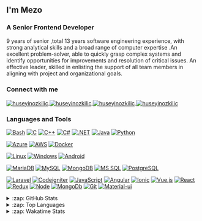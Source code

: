## I'm Mezo

### A Senior Frontend Developer

9 years of senior ,total 13 years software engineering experience, with strong analytical skills and a broad range of computer expertise .An excellent problem-solver, 
able to quickly grasp complex systems and identify opportunities for improvements and resolution of critical issues. An effective leader, 
skilled in enlisting the support of all team members in aligning with project and organizational goals.


### Connect with me

<p align="left">
    <a href="https://twitter.com/ozkilich" target="blank">
        <img align="center"
            src="https://img.shields.io/badge/-1DA1F2.svg?logoColor=white&style=for-the-badge&logo=twitter"
            alt="huseyinozkilic" />
    </a>
    <a href="https://linkedin.com/in/huseyinozkilic" target="blank">
        <img align="center"
            src="https://img.shields.io/badge/-0077B5.svg?logoColor=white&style=for-the-badge&logo=linkedin"
            alt="huseyinozkilic" />
    </a>
    <a href="https://dev.to/huseyinozkilic" target="blank">
        <img align="center"
            src="https://img.shields.io/badge/-0A0A0A.svg?logoColor=white&style=for-the-badge&logo=dev.to"
            alt="huseyinozkilic" />
    </a>
    <a href="https://hashnode.com/@ozkilich" target="blank">
        <img align="center"
            src="https://img.shields.io/badge/-2962FF.svg?logoColor=white&style=for-the-badge&logo=hashnode"
            alt="huseyinozkilic" />
    </a>
</p>

### Languages and Tools

[![Bash](https://img.shields.io/badge/Bash-4EAA25.svg?logoColor=white&style=for-the-badge&logo=gnu-bash)](https://www.gnu.org/software/bash/)
[![C](https://img.shields.io/badge/C-A8B9CC.svg?logoColor=black&style=for-the-badge&logo=c)](https://www.cprogramming.com/)
[![C++](https://img.shields.io/badge/C++-00599C.svg?logoColor=white&style=for-the-badge&logo=c%2B%2B)](https://www.cplusplus.com/)
[![C#](https://img.shields.io/badge/C%23-239120.svg?logoColor=white&style=for-the-badge&logo=c-sharp)](https://docs.microsoft.com/en-us/dotnet/csharp/)
[![.NET](https://img.shields.io/badge/.NET-5C2D91.svg?logoColor=white&style=for-the-badge&logo=.net)](https://dotnet.microsoft.com/)
[![Java](https://img.shields.io/badge/Java-007396.svg?logoColor=white&style=for-the-badge&logo=java)](https://www.java.com/)
[![Python](https://img.shields.io/badge/Python-3776AB.svg?logoColor=white&style=for-the-badge&logo=python)](https://www.python.org/)

[![Azure](https://img.shields.io/badge/Azure-0089D6.svg?logoColor=white&style=for-the-badge&logo=microsoft-azure)](https://azure.microsoft.com/)
[![AWS](https://img.shields.io/badge/AWS-232F3E.svg?logoColor=white&style=for-the-badge&logo=amazon-aws)](https://aws.amazon.com/)
[![Docker](https://img.shields.io/badge/Docker-2496ED.svg?logoColor=white&style=for-the-badge&logo=docker)](https://www.docker.com/)

[![Linux](https://img.shields.io/badge/Linux-FCC624.svg?logoColor=black&style=for-the-badge&logo=linux)](https://www.linux.org/)
[![Windows](https://img.shields.io/badge/Windows-1793D1.svg?logoColor=white&style=for-the-badge&logo=windows)](https://windows.com/)
[![Android](https://img.shields.io/badge/Android-1793D1.svg?logoColor=white&style=for-the-badge&logo=android)](https://android.com/)

[![MariaDB](https://img.shields.io/badge/MariaDB-4479A1.svg?logoColor=white&style=for-the-badge&logo=mariadb)](https://www.mariadb.com/)
[![MySQL](https://img.shields.io/badge/MySQL-4479A1.svg?logoColor=white&style=for-the-badge&logo=mysql)](https://www.mysql.com/)
[![MongoDB](https://img.shields.io/badge/MongoDB-47A248.svg?logoColor=white&style=for-the-badge&logo=mongodb)](https://www.mongodb.com/)
[![MS SQL](https://img.shields.io/badge/MS%20SQL-CC2927.svg?logoColor=white&style=for-the-badge&logo=Microsoft-SQL-Server)](https://www.microsoft.com/sql-server/)
[![PostgreSQL](https://img.shields.io/badge/PostgreSQL-336791.svg?logoColor=white&style=for-the-badge&logo=postgresql)](https://www.postgresql.org/)

[![Laravel](https://img.shields.io/badge/laravel-black?style=flat-square&logo=Laravel)](https://www.laravel.com)
[![Codeigniter](https://img.shields.io/badge/Codeigniter-black?style=flat-square&logo=Codeigniter)](https://codeigniter.com)
[![JavaScript](https://img.shields.io/badge/-JavaScript-black?style=flat-square&logo=javascript)](https://javascript.com)
[![Angular](https://img.shields.io/badge/-Angular-black?style=flat-square&logo=Angular)](https://angular.com)
[![Ionic](https://img.shields.io/badge/-Ionic-black?style=flat-square&logo=Ionic)](https://ionicframework.com/)
[![Vue.js](https://img.shields.io/badge/-Vue.js-black?style=flat-square&logo=vue.js)](https://vuejs.org/)
[![React](https://img.shields.io/badge/-React-black?style=flat-square&logo=react)](https://reactjs.org/)
[![Redux](https://img.shields.io/badge/-Redux-black?style=flat-square&logo=redux)](https://redux.js.org/)
[![Node](https://img.shields.io/badge/-Node.js-black?style=flat-square&logo=Node.js)](https://nodejs.org)
[![MongoDb](https://img.shields.io/badge/-MongoDb-black?style=flat-square&logo=Mongodb)](https://www.mongodb.com/)
[![Git](https://img.shields.io/badge/-Git-black?style=flat-square&logo=git)](https://git-scm.com/)
[![Material-ui](https://img.shields.io/badge/-Material-black?style=flat-square&logo=Material-ui)](https://material-ui.com/)

<details>
	<summary>:zap: GitHub Stats</summary>
	<img src="https://github-readme-stats.vercel.app/api?username=huseyinozkilic&show_icons=true&theme=tokyonight" alt="huseyinozkilic" />
</details>

<details>
	<summary>:zap: Top Languages</summary>
	<img src="https://github-readme-stats-git-master.vercel.app/api/top-langs?username=huseyinozkilic&show_icons=true&langs_count=10&layout=compact" alt="huseyinozkilic" />
</details>

<details>
	<summary>:zap: Wakatime Stats</summary>
	<img src="https://wakatime.com/share/@huseyinozkilic/ac33f425-9e15-4897-a16c-e85c33511afd.svg" alt="huseyinozkilic">
</details>
